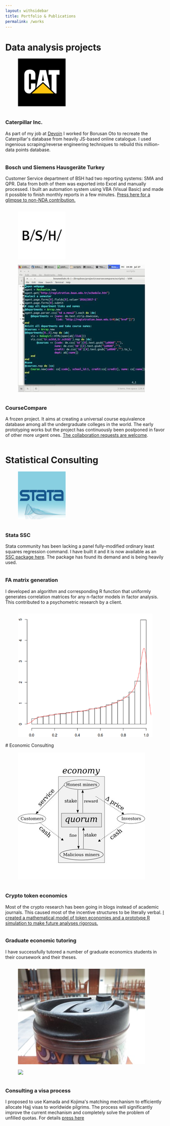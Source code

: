 ```yaml
---
layout: withsidebar
title: Portfolio & Publications 
permalink: /works
---
```


# Data analysis projects

<div class="row" id="caterpillar">
	<div class="imgcolumn">
		<figure class="blog">
			<img src="/assets/img/landing/caterpillar.png">
		</figure>
	</div>
	<div class="column">
		<h3>Caterpillar Inc.</h3>
		<p>As part of my job at <a href="http://devoin.co" target="_blank">Devoin</a> I worked for Borusan Oto to recreate the Caterpillar's database from heavily JS-based online catalogue. I used ingenious scraping/reverse engineering techniques to rebuild this million-data points database.</p>
	</div>
</div>
<div class="row" id="bsh">
	<div class="column">
		<h3>Bosch und Siemens Hausger&auml;te Turkey</h3>
		<p>Customer Service department of BSH had two reporting systems: SMA and QPR. Data from both of them was exported into Excel and manually processed. I built an automation system using VBA (Visual Basic) and made it possible to finish monthly reports in a few minutes. <a href="/articles/vba-translate" target="_blank">Press here for a glimpse to non-NDA contribution.</a></p>
	</div>
	<div class="imgcolumn">
		<figure class="blog">
			<a href="/articles/vba-translate" target="_blank">
			<img src="/assets/img/landing/bsh.jpg">
			</a>
		</figure>
	</div>
</div>
<div class="row" id="coursecompare">
	<div class="imgcolumn">
		<figure class="blog">
			<a href="https://github.com/ravshansk/coursecompare" target="_blank">
			<img src="/assets/img/landing/coursecompare.jpg">
			</a>
		</figure>
	</div>
	<div class="column">
		<h3>CourseCompare</h3>
		<p>A frozen project. It aims at creating a universal course equivalence database among all the undergraduate colleges in the world. The early prototyping works but the project has continuously been postponed in favor of other more urgent ones. <a href="https://github.com/ravshansk/coursecompare" target="_blank">The collaboration requests are welcome</a>.</p>
	</div>
</div>


# Statistical Consulting
<div class="row" id="stata">
	<div class="imgcolumn">
		<figure class="blog">
			<a href="https://ideas.repec.org/c/boc/bocode/s458447.html" target="_blank">
			<img src="/assets/img/landing/stata.jpg">
			</a>
		</figure>
	</div>
	<div class="column">
		<h3>Stata SSC</h3>
		<p>Stata community has been lacking a panel fully-modified ordinary least squares regression command. I have built it and it is now available as an <a href="https://ideas.repec.org/c/boc/bocode/s458447.html" target="_blank">SSC package here</a>. The package has found its demand and is being heavily used.</p>
	</div>
</div>
<div class="row" id="factor">
	<div class="column">
		<h3>FA matrix generation</h3>
		<p>I developed an algorithm and corresponding R function that uniformly generates correlation matrices for any n-factor models in factor analysis. This contributed to a psychometric research by a client.</p>
	</div>
	<div class="imgcolumn">
		<figure class="blog">
			<img src="/assets/img/landing/factor.png">
		</figure>
	</div>
</div>
# Economic Consulting
<div class="row" id="tokens">
	<div class="imgcolumn">
		<figure class="blog">
			<a href="https://hackernoon.com/utility-tokens-discussion-economic-model-and-simulation-in-r-798c0ff3d26c" target="_blank">
			<img src="/assets/img/landing/tokens.jpg">
			</a>
		</figure>
	</div>
	<div class="column">
		<h3>Crypto token economics</h3>
		<p>Most of the crypto research has been going in blogs instead of academic journals. This caused most of the incentive structures to be literally verbal. <a href="https://hackernoon.com/utility-tokens-discussion-economic-model-and-simulation-in-r-798c0ff3d26c" target="_blank">I created a mathematical model of token economies and a prototype R simulation to make future analyses rigorous.</a></p>
	</div>
</div>
<div class="row" id="gradecon">
	<div class="column">
		<h3>Graduate economic tutoring</h3>
		<p>I have successfully tutored a number of graduate economics students in their coursework and their theses.</p>
	</div>
	<div class="imgcolumn">
		<figure class="blog">
			<img src="/assets/img/landing/cup.JPG">
		</figure>
	</div>
</div>
<div class="row" id="hajj">
	<div class="imgcolumn">
		<figure class="blog">
			<a href="/articles/saudi-visa" target="_blank">
			<img src="/assets/img/kojima/hajj.jpg">
			</a>
		</figure>
	</div>
	<div class="column">
		<h3>Consulting a visa process</h3>
		<p>I proposed to use Kamada and Kojima's matching mechanism to efficiently allocate Hajj visas to worldwide pilgrims. The process will significantly improve the current mechanism and completely solve the problem of unfilled quotas. For details <a href="/articles/saudi-visa" target="_blank">press here</a></p>
	</div>
</div>
